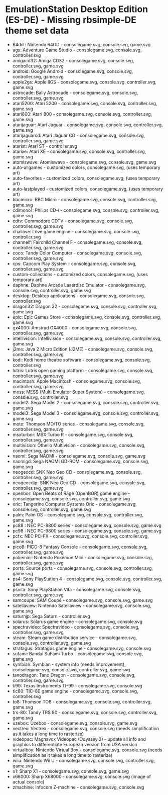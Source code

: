 # EmulationStation Desktop Edition (ES-DE) - Missing rbsimple-DE theme set data

* 64dd : Nintendo 64DD - consolegame.svg, console.svg, game.svg
* ags: Adventure Game Studio - consolegame.svg, console.svg, controller.svg
* amigacd32: Amiga CD32 - consolegame.svg, console.svg, controller.svg, game.svg
* android: Google Android - consolegame.svg, console.svg, controller.svg, game.svg
* apple2gs: Apple IIGS - consolegame.svg, console.svg, controller.svg, game.svg
* astrocade: Bally Astrocade - consolegame.svg, console.svg, controller.svg, game.svg
* atari5200: Atari 5200 - consolegame.svg, console.svg, controller.svg, game.svg
* atari800: Atari 800 - consolegame.svg, console.svg, controller.svg, game.svg
* atarijaguar: Atari Jaguar - consolegame.svg, console.svg, controller.svg, game.svg
* atarijaguarcd: Atari Jaguar CD - consolegame.svg, console.svg, controller.svg, game.svg
* atarist: Atari ST - controller.svg
* atarixe: Atari XE - consolegame.svg, console.svg, controller.svg, game.svg
* atomiswave: Atomiswave - consolegame.svg, console.svg, game.svg
* auto-allgames - customized colors, consolegame.svg, (uses temporary art)
* auto-favorites - customized colors, consolegame.svg, (uses temporary art)
* auto-lastplayed - customized colors, consolegame.svg, (uses temporary art)
* bbcmicro: BBC Micro - consolegame.svg, console.svg, controller.svg, game.svg
* cdimono1: Philips CD-i - consolegame.svg, console.svg, controller.svg, game.svg
* cdtv: Commodore CDTV - consolegame.svg, console.svg, controller.svg, game.svg
* chailove: Löve game engine - consolegame.svg, console.svg, controller.svg
* channelf: Fairchild Channel F - consolegame.svg, console.svg, controller.svg, game.svg
* coco: Tandy Color Computer - consolegame.svg, console.svg, controller.svg, game.svg
* cps: Capcom Play System - consolegame.svg, console.svg, controller.svg, game.svg
* custom-collections - customized colors, consolegame.svg, (uses temporary art)
* daphne: Daphne Arcade Laserdisc Emulator - consolegame.svg, console.svg, controller.svg, game.svg
* desktop: Desktop applications - consolegame.svg, console.svg, controller.svg
* dragon32: Dragon 32 - consolegame.svg, console.svg, controller.svg, game.svg
* epic: Epic Games Store - consolegame.svg, console.svg, controller.svg, game.svg
* gx4000: Amstrad GX4000 - consolegame.svg, console.svg, controller.svg, game.svg
* intellivision: Intellivision - consolegame.svg, console.svg, controller.svg, game.svg
* j2me: Java 2 Micro Edition (J2ME) - consolegame.svg, console.svg, controller.svg, game.svg
* kodi: Kodi home theatre software - consolegame.svg, console.svg, controller.svg
* lutris: Lutris open gaming platform - consolegame.svg, console.svg, controller.svg, game.svg
* macintosh: Apple Macintosh - consolegame.svg, console.svg, controller.svg, game.svg
* mess: MESS (Multi Emulator Super System) - consolegame.svg, console.svg, controller.svg
* model2: Sega Model 2 - consolegame.svg, console.svg, controller.svg, game.svg
* model3: Sega Model 3 - consolegame.svg, console.svg, controller.svg, game.svg
* moto: Thomson MO/TO series - consolegame.svg, console.svg, controller.svg, game.svg
* msxturbor: MSX Turbo R - consolegame.svg, console.svg, controller.svg, game.svg
* multivision: Othello Multivision - consolegame.svg, console.svg, controller.svg, game.svg
* naomi: Sega NAOMI - consolegame.svg, console.svg, game.svg
* naomigd: Sega NAOMI GD-ROM - consolegame.svg, console.svg, game.svg
* neogeocd: SNK Neo Geo CD - consolegame.svg, console.svg, controller.svg, game.svg
* neogeocdjp: SNK Neo Geo CD - consolegame.svg, console.svg, controller.svg, game.svg
* openbor: Open Beats of Rage (OpenBOR) game engine - consolegame.svg, console.svg, controller.svg, game.svg
* oric: Tangerine Computer Systems Oric - consolegame.svg, console.svg, controller.svg, game.svg
* palm: Palm OS - consolegame.svg, console.svg, controller.svg, game.svg
* pc88 : NEC PC-8800 series - consolegame.svg, console.svg, game.svg
* pc98 : NEC PC-9800 series - consolegame.svg, console.svg, game.svg
* pcfx: NEC PC-FX - consolegame.svg, console.svg, controller.svg, game.svg
* pico8: PICO-8 Fantasy Console - consolegame.svg, console.svg, controller.svg, game.svg
* pokemini: Nintendo Pokémon Mini - consolegame.svg, console.svg, controller.svg, game.svg
* ports: Source ports - consolegame.svg, console.svg, controller.svg, game.svg
* ps4: Sony PlayStation 4 - consolegame.svg, console.svg, controller.svg, game.svg
* psvita: Sony PlayStation Vita - consolegame.svg, console.svg, controller.svg, game.svg
* samcoupe: SAM Coupé - consolegame.svg, console.svg, game.svg
* satellaview: Nintendo Satellaview - consolegame.svg, console.svg, game.svg
* saturnjp: Sega Saturn - controller.svg
* solarus: Solarus game engine - consolegame.svg, console.svg
* spectravideo: Spectravideo - consolegame.svg, console.svg, controller.svg, game.svg
* steam: Steam game distribution service - consolegame.svg, console.svg, controller.svg, game.svg
* stratagus: Stratagus game engine - consolegame.svg, console.svg
* sufami: Bandai SuFami Turbo - consolegame.svg, console.svg, game.svg
* symbian: Symbian - system info (needs improvement), consolegame.svg, console.svg, controller.svg, game.svg
* tanodragon: Tano Dragon - consolegame.svg, console.svg, controller.svg, game.svg
* ti99: Texas Instruments TI-99 - consolegame.svg, console.svg
* tic80: TIC-80 game engine - consolegame.svg, console.svg, controller.svg
* to8: Thomson TO8 - consolegame.svg, console.svg, controller.svg, game.svg
* trs-80: Tandy TRS 80 - consolegame.svg, console.svg, controller.svg, game.svg
* uzebox: Uzebox - consolegame.svg, console.svg, game.svg
* vectrex: Vectrex - consolegame.svg, console.svg (needs simplification as it takes a long time to rasterize)
* videopac: Magnavox Videopac (Odyssey 2) - update all info and graphics to differentiate European version from USA version
* virtualboy: Nintendo Virtual Boy - consolegame.svg, console.svg (needs simplification as it takes a long time to rasterize)
* wiiu: Nintendo Wii U - consolegame.svg, console.svg, controller.svg, game.svg
* x1:  Sharp X1 - consolegame.svg, console.svg, game.svg
* x68000: Sharp X68000 - consolegame.svg, console.svg (image of actual console)
* zmachine: Infocom Z-machine - consolegame.svg, console.svg
